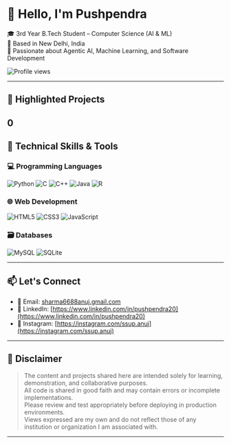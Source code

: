 # 👋 Hello, I'm Pushpendra

🎓 3rd Year B.Tech Student – Computer Science (AI & ML)  
📍 Based in New Delhi, India  
🔬 Passionate about Agentic AI, Machine Learning, and Software Development

![Profile views](https://komarev.com/ghpvc/?username=Anujsharmmaaa&label=Profile%20views&color=0e75b6&style=flat)

---

## 🚀 Highlighted Projects
0
---

## 🧠 Technical Skills & Tools

### 💻 Programming Languages
![Python](https://img.shields.io/badge/Python-3776AB?style=flat&logo=python&logoColor=white)
![C](https://img.shields.io/badge/C-00599C?style=flat&logo=c&logoColor=white)
![C++](https://img.shields.io/badge/C++-00599C?style=flat&logo=cplusplus&logoColor=white)
![Java](https://img.shields.io/badge/Java-007396?style=flat&logo=java&logoColor=white)
![R](https://img.shields.io/badge/R-276DC3?style=flat&logo=r&logoColor=white)

### 🌐 Web Development
![HTML5](https://img.shields.io/badge/HTML-E34F26?style=flat&logo=html5&logoColor=white)
![CSS3](https://img.shields.io/badge/CSS-1572B6?style=flat&logo=css3&logoColor=white)
![JavaScript](https://img.shields.io/badge/JavaScript-F7DF1E?style=flat&logo=javascript&logoColor=black)

### 🗃 Databases
![MySQL](https://img.shields.io/badge/MySQL-4479A1?style=flat&logo=mysql&logoColor=white)
![SQLite](https://img.shields.io/badge/SQLite-003B57?style=flat&logo=sqlite&logoColor=white)

---

## 📫 Let's Connect

- 📧 Email: [sharma6688anuj.gmail.com](sharma6688anuj.gmail.com)  
- 🔗 LinkedIn: [https://www.linkedin.com/in/pushpendra20](https://www.linkedin.com/in/pushpendra20)  
- 📸 Instagram: [https://instagram.com/ssup.anuj](https://instagram.com/ssup.anuj)

---

## 📜 Disclaimer

> The content and projects shared here are intended solely for learning, demonstration, and collaborative purposes.  
> All code is shared in good faith and may contain errors or incomplete implementations.  
> Please review and test appropriately before deploying in production environments.  
> Views expressed are my own and do not reflect those of any institution or organization I am associated with.

---

